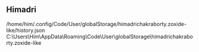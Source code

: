## Himadri




/home/him/.config/Code/User/globalStorage/himadrichakraborty.zoxide-like/history.json
C:\Users\Him\AppData\Roaming\Code\User\globalStorage\himadrichakraborty.zoxide-like
